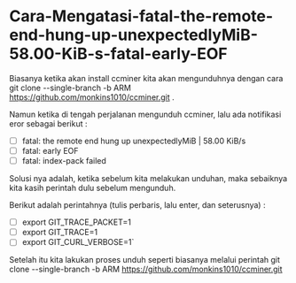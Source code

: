 # Cara-Mengatasi-fatal-the-remote-end-hung-up-unexpectedlyMiB-58.00-KiB-s-fatal-early-EOF


Biasanya ketika akan install ccminer kita akan mengunduhnya dengan cara git clone --single-branch -b ARM https://github.com/monkins1010/ccminer.git . 

Namun ketika di tengah perjalanan mengunduh ccminer, lalu ada notifikasi eror sebagai berikut :

 - [ ] fatal: the remote end hung up unexpectedlyMiB | 58.00 KiB/s 
 - [ ] fatal: early EOF 
 - [ ] fatal: index-pack failed

Solusi nya adalah, ketika sebelum kita melakukan unduhan, maka sebaiknya kita kasih perintah dulu sebelum mengunduh.

Berikut adalah perintahnya (tulis perbaris, lalu enter, dan seterusnya) :

 - [ ] export GIT_TRACE_PACKET=1
 - [ ] export GIT_TRACE=1
 - [ ] export GIT_CURL_VERBOSE=1`

Setelah itu kita lakukan proses unduh seperti biasanya melalui perintah git clone --single-branch -b ARM https://github.com/monkins1010/ccminer.git
